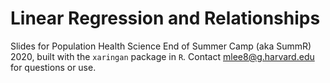 # Linear Regression and Relationships

Slides for Population Health Science End of Summer Camp (aka SummR) 2020, built with the `xaringan` package in `R`. Contact mlee8@g.harvard.edu for questions or use.
